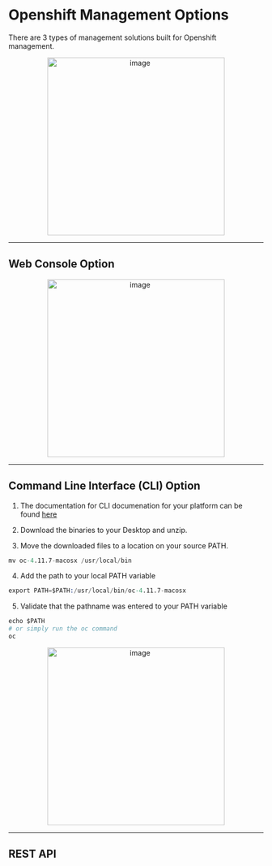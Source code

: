 # Openshift Management Options 

There are 3 types of management solutions built for Openshift management. 

<p align="center">
<img width="350" alt="image" src="https://user-images.githubusercontent.com/8760590/195142855-f673d062-7802-4685-a156-0d3fa3e9ad4a.png">
</p>

-------

## Web Console Option 

<p align="center">
<img width="350" alt="image" src="https://user-images.githubusercontent.com/8760590/195143687-dcea847f-c16a-4c29-beed-ab9e19a0482e.png">
</p>

-------

## Command Line Interface (CLI) Option

1. The documentation for CLI documenation for your platform can be found [here](https://docs.openshift.com/container-platform/4.7/cli_reference/openshift_cli/getting-started-cli.html)

2. Download the binaries to your Desktop and unzip. 

3. Move the downloaded files to a location on your source PATH. 

```s
mv oc-4.11.7-macosx /usr/local/bin
```

4. Add the path to your local PATH variable 

```s
export PATH=$PATH:/usr/local/bin/oc-4.11.7-macosx
```

5. Validate that the pathname was entered to your PATH variable

```s
echo $PATH
# or simply run the oc command 
oc
```

<p align="center">
<img width="350" alt="image" src="https://user-images.githubusercontent.com/8760590/195148107-b7904d2f-d830-4b5d-80ea-b8261b2ad8e1.png">
</p>

-------

## REST API
